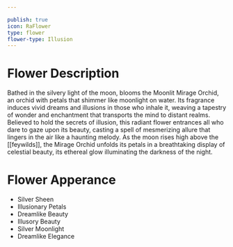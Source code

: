 ```yaml
---

publish: true
icon: RaFlower
type: flower
flower-type: Illusion
---
```


# Flower Description

Bathed in the silvery light of the moon, blooms the Moonlit Mirage Orchid, an orchid with petals that shimmer like moonlight on water. Its fragrance induces vivid dreams and illusions in those who inhale it, weaving a tapestry of wonder and enchantment that transports the mind to distant realms. Believed to hold the secrets of illusion, this radiant flower entrances all who dare to gaze upon its beauty, casting a spell of mesmerizing allure that lingers in the air like a haunting melody. As the moon rises high above the [[feywilds]], the Mirage Orchid unfolds its petals in a breathtaking display of celestial beauty, its ethereal glow illuminating the darkness of the night.

# Flower Apperance

- Silver Sheen
- Illusionary Petals
- Dreamlike Beauty
- Illusory Beauty
- Silver Moonlight
- Dreamlike Elegance